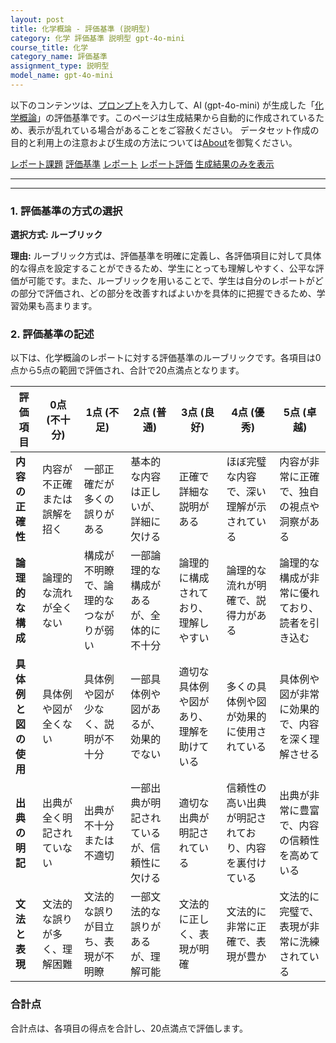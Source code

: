 ```yaml
---
layout: post
title: 化学概論 - 評価基準 (説明型)
category: 化学 評価基準 説明型 gpt-4o-mini
course_title: 化学
category_name: 評価基準
assignment_type: 説明型
model_name: gpt-4o-mini
---
```


以下のコンテンツは、[プロンプト](http://127.0.0.1:8000/generated/化学/gpt-4o-mini/prompt_評価基準-説明型.md)を入力して、AI (gpt-4o-mini) が生成した「[化学概論](/contents/化学/)」の評価基準です。このページは生成結果から自動的に作成されているため、表示が乱れている場合があることをご容赦ください。
データセット作成の目的と利用上の注意および生成の方法については[About](/About)を御覧ください。

[レポート課題](../レポート課題-説明型)
[評価基準](../評価基準-説明型)
[レポート](../レポート-説明型)
[レポート評価](../レポート評価-説明型)
[生成結果のみを表示](http://127.0.0.1:8000/generated/化学/gpt-4o-mini/評価基準-説明型.md)
  

***
***
  
### 1. 評価基準の方式の選択
**選択方式: ルーブリック**

**理由:**
ルーブリック方式は、評価基準を明確に定義し、各評価項目に対して具体的な得点を設定することができるため、学生にとっても理解しやすく、公平な評価が可能です。また、ルーブリックを用いることで、学生は自分のレポートがどの部分で評価され、どの部分を改善すればよいかを具体的に把握できるため、学習効果も高まります。

### 2. 評価基準の記述
以下は、化学概論のレポートに対する評価基準のルーブリックです。各項目は0点から5点の範囲で評価され、合計で20点満点となります。

| 評価項目                     | 0点 (不十分) | 1点 (不足) | 2点 (普通) | 3点 (良好) | 4点 (優秀) | 5点 (卓越) |
|------------------------------|---------------|-------------|-------------|-------------|-------------|-------------|
| **内容の正確性**            | 内容が不正確または誤解を招く | 一部正確だが多くの誤りがある | 基本的な内容は正しいが、詳細に欠ける | 正確で詳細な説明がある | ほぼ完璧な内容で、深い理解が示されている | 内容が非常に正確で、独自の視点や洞察がある |
| **論理的な構成**            | 論理的な流れが全くない | 構成が不明瞭で、論理的なつながりが弱い | 一部論理的な構成があるが、全体的に不十分 | 論理的に構成されており、理解しやすい | 論理的な流れが明確で、説得力がある | 論理的な構成が非常に優れており、読者を引き込む |
| **具体例と図の使用**        | 具体例や図が全くない | 具体例や図が少なく、説明が不十分 | 一部具体例や図があるが、効果的でない | 適切な具体例や図があり、理解を助けている | 多くの具体例や図が効果的に使用されている | 具体例や図が非常に効果的で、内容を深く理解させる |
| **出典の明記**              | 出典が全く明記されていない | 出典が不十分または不適切 | 一部出典が明記されているが、信頼性に欠ける | 適切な出典が明記されている | 信頼性の高い出典が明記されており、内容を裏付けている | 出典が非常に豊富で、内容の信頼性を高めている |
| **文法と表現**              | 文法的な誤りが多く、理解困難 | 文法的な誤りが目立ち、表現が不明瞭 | 一部文法的な誤りがあるが、理解可能 | 文法的に正しく、表現が明確 | 文法的に非常に正確で、表現が豊か | 文法的に完璧で、表現が非常に洗練されている |

### 合計点
合計点は、各項目の得点を合計し、20点満点で評価します。
